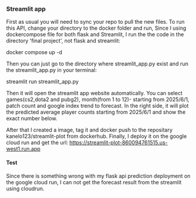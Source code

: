 ### Streamlit app

First as usual you will need to sync your repo to pull the new files. To run this API, change your directory to the docker folder and run, Since I using dockercompose file for both flask and Streamlit, I run the the code in the directory 'final project', not flask and streamlit:

docker compose up -d

Then you can just go to the directory where streamlit_app.py exist and run the streamlit_app.py in your terminal:

streamlit run streamlit_app.py

Then it will open the streamlit app website automatically. You can select games(cs2,dota2 and pubg2), month(from 1 to 12)- starting from 2025/6/1, patch count and google index trend to forecast. In the right side, it will plot the predicted average player counts starting from 2025/6/1 and show the exact number below.

After that I created a image, tag it and docker push to the repositary kanelo123/streamlit-plot from dockerhub. Finally, I deploy it on the google cloud run and get the url: https://streamlit-plot-860094761515.us-west1.run.app

#### Test
Since there is something wrong with my flask api prediction deployment on the google cloud run, I can not get the forecast result from the streamlit using cloudrun.
